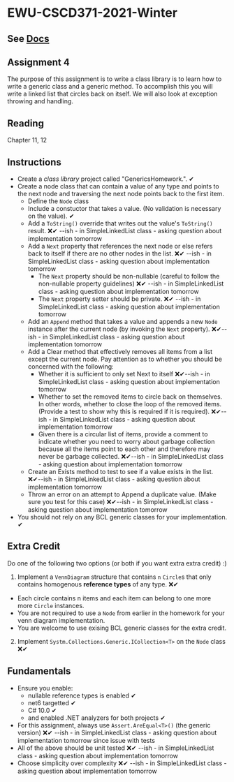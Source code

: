 # EWU-CSCD371-2021-Winter

## See [Docs](Docs)

## Assignment 4
The purpose of this assignment is to write a class library is to learn how to write a generic class and a generic method. To accomplish this you will write a linked list that circles back on itself. We will also look at exception throwing and handling.

## Reading
Chapter 11, 12

## Instructions
- Create a *class library* project called "GenericsHomework.". ✔
- Create a node class that can contain a value of any type and points to the next node and traversing the next node points back to the first item.
  - Define the `Node` class
  - Include a constuctor that takes a value.  (No validation is necessary on the value). ✔
  - Add a `ToString()` override that writes out the value's `ToString()` result. ❌✔  --ish - in SimpleLinkedList class - asking question about implementation tomorrow
  - Add a `Next` property that references the next node or else refers back to itself if there are no other nodes in the list. ❌✔ --ish - in SimpleLinkedList class - asking question about implementation tomorrow
    - The `Next` property should be non-nullable (careful to follow the non-nullable property guidelines) ❌✔ --ish - in SimpleLinkedList class - asking question about implementation tomorrow
    - The `Next` property setter should be private. ❌✔ --ish - in SimpleLinkedList class - asking question about implementation tomorrow
  - Add an `Append` method that takes a value and appends a new `Node` instance after the current node (by invoking the `Next` property). ❌✔--ish - in SimpleLinkedList class - asking question about implementation tomorrow
  - Add a Clear method that effectively removes all items from a list except the current node. Pay attention as to whether you should be concerned with the following:
    - Whether it is sufficient to only set Next to itself ❌✔--ish - in SimpleLinkedList class - asking question about implementation tomorrow
    - Whether to set the removed items to circle back on themselves. In other words, whether to close the loop of the removed items. (Provide a test to show why this is required if it is required). ❌✔--ish - in SimpleLinkedList class - asking question about implementation tomorrow
    - Given there is a circular list of items, provide a comment to indicate whether you need to worry about garbage collection because all the items point to each other and therefore may never be garbage collected. ❌✔--ish - in SimpleLinkedList class - asking question about implementation tomorrow
  - Create an Exists method to test to see if a value exists in the list. ❌✔--ish - in SimpleLinkedList class - asking question about implementation tomorrow
  - Throw an error on an attempt to Append a duplicate value. (Make sure you test for this case) ❌✔--ish - in SimpleLinkedList class - asking question about implementation tomorrow
- You should not rely on any BCL generic classes for your implementation. ✔

## Extra Credit
Do one of the following two options (or both if you want extra extra credit) :)

1. Implement a `VennDiagram` structure that contains `n` `Circle`s that only contains homogenous **reference types** of any type. ❌✔

- Each circle contains n items and each item can belong to one more more `Circle` instances.
- You are not required to use a `Node` from earlier in the homework for your venn diagram implementation.
- You are welcome to use exising BCL generic classes for the extra credit.

2. Implement `Systm.Collections.Generic.ICollection<T>` on the `Node` class ❌✔

## Fundamentals
- Ensure you enable:
  - nullable reference types is enabled  ✔
  - net6 targetted  ✔
  - C# 10.0  ✔
  - and enabled .NET analyzers for both projects ✔
- For this assignment, always use `Assert.AreEqual<T>()` (the generic version)  ❌✔ --ish - in SimpleLinkedList class - asking question about implementation tomorrow since issue with tests
- All of the above should be unit tested ❌✔ --ish - in SimpleLinkedList class - asking question about implementation tomorrow
- Choose simplicity over complexity ❌✔ --ish - in SimpleLinkedList class - asking question about implementation tomorrow
